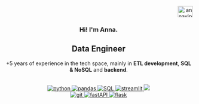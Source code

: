 <!-- <h2 align="left">Connect with me:</h2> -->
<p align="right">
<!-- <a href="mailto: anna.vidal.perez@gmail.com" target="blank"><img align="center" src="https://img.icons8.com/?size=48&id=12580&format=png" alt="annaviper email" />
</a> -->
<a href="https://www.linkedin.com/in/annavidalperez/" rel="noopener noreferrer" target="_blank"><img align="center" src="https://raw.githubusercontent.com/rahuldkjain/github-profile-readme-generator/master/src/images/icons/Social/linked-in-alt.svg" alt="annaviper" height="30" width="40" /></a>
</p>

<!-- ![GitHub Readme Profile Banner copy](https://user-images.githubusercontent.com/60168324/137659662-30dd7b29-f742-4b24-87fe-12fb99a9d72c.gif)
<br>
<br> -->

<h3 align=center>Hi! I'm Anna.</h3>
<h2 align=center>Data Engineer</h2>
<!-- <br> -->
<p align="center">+5 years of experience in the tech space, mainly in <strong>ETL development</strong>, <strong>SQL & NoSQL</strong> and <strong>backend</strong>.
<br>
<br>
<p align="center">
    <a href="https://www.python.org/" target="_blank"> <img src="https://img.shields.io/badge/python-3670A0?style=for-the-badge&logo=python&logoColor=ffdd54" alt="python" /> </a>
    <a href="https://pandas.pydata.org/" target="_blank"> <img src="https://img.shields.io/badge/pandas-150458?logo=pandas&logoColor=fff&style=for-the-badge&logoColor=ffdd54" alt="pandas" /> </a>
    <a href="" target="_blank"><img src="https://img.shields.io/badge/-SQL-000?&logo=MySQL&logoColor=fff&style=for-the-badge&logoColor=ffdd54" alt="SQL"/> </a>
    <a href="" target="_blank"><img src="https://img.shields.io/badge/-Streamlit-FF4B4B&?logo=streamlit&logoColor=fff&style=for-the-badge&logoColor=ffdd54" alt="streamlit"/> </a>
    <a href="https://azure.microsoft.com/en-us/" target="_blank"><img src="https://img.shields.io/badge/Azure-blue?style=for-the-badge&logo=microsoft&logoColor=ffdd54" /></a>
    <br>
    <a href="https://git-scm.com/" target="_blank"> <img src="https://img.shields.io/badge/Git-F05032?style=for-the-badge&logo=git&logoColor=white" alt="git"/> </a>
    <a href="https://fastapi.tiangolo.com/" target="_blank"> <img src="https://img.shields.io/badge/FastAPI-005571?style=for-the-badge&logo=fastapi&logoColor=white" alt="fastAPI"/> </a>
    <a href="https://fastapi.tiangolo.com/" target="_blank"> <img src="https://img.shields.io/badge/Flask-000000?style=for-the-badge&logo=Flask&logoColor=white" alt="flask"/> </a>
</p>
<br>
 
<!-- <h2 align="center">Featured Projects</h2>
<div align="center">
<table>
<tr>
<td width="50%">
<h3 align="center">Climate Change Analysis</h3>
<div align="center">
<a href="https://marisabrantley.github.io/sticky-notes-app/" target="_blank"><img src="https://user-images.githubusercontent.com/60168324/219544721-b7561260-a747-4a0a-bef8-6c357865633b.jpeg" width="400" alt="Super Sticky Notes App"></a>
<p>
<a href="https://github.com/annaviper/climate-change" target="_blank">
<img src="https://img.shields.io/badge/CODE-ff9?style=for-the-badge&logo=github&logoColor=black">
</a>
<a href="https://marisabrantley.github.io/sticky-notes-app/" target="_blank">
<img src="https://img.shields.io/badge/-website-green?style=for-the-badge&color=d1ed58">
</a>
</p>
<p><strong>React, HTML, CSS</strong> - This interactive React app allows users to create sticky notes, as well as edit, search through, save, and delete them.</p>
</div>
                                                                                     
<h3 align="center">Guess The Word Game App</h3>
<div align="center">
<a href="https://marisabrantley.github.io/guess-the-word/" target="_blank"><img src="https://user-images.githubusercontent.com/60168324/219545494-296607fb-82c4-467e-bb76-09d33c9cd63c.png" width="400" alt="Guess the Word App"></a>
<br>
<br>
<p>
<a href="https://github.com/marisabrantley/guess-the-word" target="_blank">
<img src="https://img.shields.io/badge/CODE-28bdbd?style=for-the-badge&logo=github&logoColor=black"">
</a>
<a href="https://marisabrantley.github.io/guess-the-word/" target="_blank">
<img src="https://img.shields.io/badge/-website-green?style=for-the-badge&color=ff8d5c">
</a>
</p>
<p><strong>JavaScript, HTML, CSS</strong> - This fun game has players enter letters while trying to guess the word with their 8 tries. The words are fetched from an API.</p>
</div>
</td> -->

<!-- <td width="50%">
<h3 align="center">GitHub Repo Gallery App</h3>
<div align="center">                                       
<a href="https://marisabrantley.github.io/github-repo-gallery/" target="_blank"><img src="https://user-images.githubusercontent.com/60168324/219548465-185483ec-830e-4b12-bf8e-0b67bff15885.jpeg" width="400" alt="GitHub Repo Gallery App"></a>
<br>
<br>
<p>
<a href="https://github.com/marisabrantley/github-repo-gallery" target="_blank">
<img src="https://img.shields.io/badge/CODE-4eb6d0?style=for-the-badge&logo=github&logoColor=black">
</a>
<a href="https://marisabrantley.github.io/github-repo-gallery/" target="_blank">
<img src="https://img.shields.io/badge/-website-green?style=for-the-badge&color=2d358f">
</a>
</p>
</p><strong>JavaScript, HTML, CSS</strong> - App pulls data from GitHub API calls to populate username, bio, location, number of public repos, and individual repo information.</p>
</div> -->

<!-- <h3 align="center">LOLcat Clock App</h3>
<div align="center">
<a href="https://marisabrantley.github.io/lolcat-clock/" target="_blank"><img src="https://user-images.githubusercontent.com/60168324/219547479-61dd8aba-859e-48c1-aa69-b2c6256195f9.jpeg" width="400" alt="LOLcat Clock App"></a>

<br>
<br>
<p>
<a href="https://github.com/marisabrantley/lolcat-clock" target="_blank">
<img src="https://img.shields.io/badge/CODE-f16059?style=for-the-badge&logo=github&logoColor=black"">
</a>
<a href="https://marisabrantley.github.io/lolcat-clock/" target="_blank">
<img src="https://img.shields.io/badge/-website-green?style=for-the-badge&color=black"">
</a>
</p><strong>JavaScript, HTML, CSS</strong> - This app features a clock with current time and images that change with time of day. It also has three timers and corresponding images for each.</p>
</div>                                                                   -->
<table>                                                                                 
</div>
